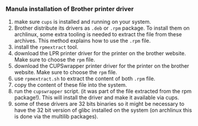 ### Manula installation of Brother printer driver

1. make sure `cups` is installed and running on your system.
2. Brother distribute its drivers as `.deb` or `.rpm` package. To install them on archlinux, some extra tooling is needed to extract the file from these archives. This method explains how to use the `.rpm` file.
3. install the `rpmextract` tool.
4. download the LPR printer driver for the printer on the brother website. Make sure to choose the `rpm` file.
5. download the CUPSwrapper printer driver for the printer on the brother website. Make sure to choose the `rpm` file.
6. use `rpmextract.sh` to extract the content of both `.rpm` file.
7. copy the content of these file into the system.
8. run the `cupswrapper` script. (it was part of the file extracted from the rpm package!). This will install the driver and make it available via cups.
9. some of these drivers are 32 bits binaries so it might be necessary to have the 32 bit version of glibc installed on the system (on archlinux this is done via the multilib packages).

